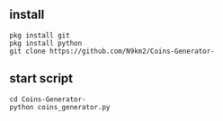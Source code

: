 ## install
```
pkg install git
pkg install python
git clone https://github.com/N9km2/Coins-Generator-
```
## start script
```
cd Coins-Generator-
python coins_generator.py
```
